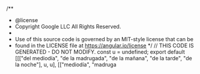 /**
 * @license
 * Copyright Google LLC All Rights Reserved.
 *
 * Use of this source code is governed by an MIT-style license that can be
 * found in the LICENSE file at https://angular.io/license
 */
// THIS CODE IS GENERATED - DO NOT MODIFY.
const u = undefined;
export default [[["del mediodía", "de la madrugada", "de la mañana", "de la tarde", "de la noche"], u, u], [["mediodía", "madruga